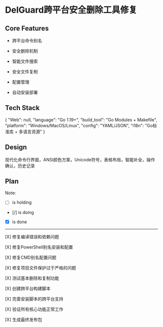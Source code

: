# DelGuard跨平台安全删除工具修复

## Core Features

- 跨平台命令别名

- 安全删除机制

- 智能文件搜索

- 安全文件复制

- 配置管理

- 自动安装部署

## Tech Stack

{
  "Web": null,
  "language": "Go 1.19+",
  "build_tool": "Go Modules + Makefile",
  "platform": "Windows/MacOS/Linux",
  "config": "YAML/JSON",
  "i18n": "Go标准库 + 多语言资源"
}

## Design

现代化命令行界面，ANSI颜色方案，Unicode符号，表格布局，智能补全，操作确认，历史记录

## Plan

Note: 

- [ ] is holding
- [/] is doing
- [X] is done

---

[X] 修复编译错误和依赖问题

[X] 修复PowerShell别名安装和配置

[X] 修复CMD别名配置问题

[X] 修复项目文件保护过于严格的问题

[X] 测试基本删除和复制功能

[X] 创建跨平台构建脚本

[X] 完善安装脚本的跨平台支持

[X] 验证所有核心功能正常工作

[X] 生成最终发布包
